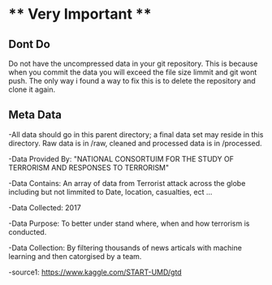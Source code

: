 # ** Very Important **

## Dont Do

Do not have the uncompressed data in your git repository. This is because when you commit the data you will exceed the file size limmit and git wont push. The only way i found a way to fix this is to delete the repository and clone it again.


## Meta Data


-All data should go in this parent directory; a final data set may reside in this directory. 
Raw data is in /raw, cleaned and processed data is in /processed.

-Data Provided By: "NATIONAL CONSORTUIM FOR THE STUDY OF TERRORISM AND RESPONSES TO TERRORISM"

-Data Contains: An array of data from Terrorist attack across the globe including but not limmited to Date, location, casualties, ect ...

-Data Collected: 2017

-Data Purpose: To better under stand where, when and how terrorism is conducted.

-Data Collection: By filtering thousands of news articals with machine learning and then catorgised by a team. 

-source1: https://www.kaggle.com/START-UMD/gtd

